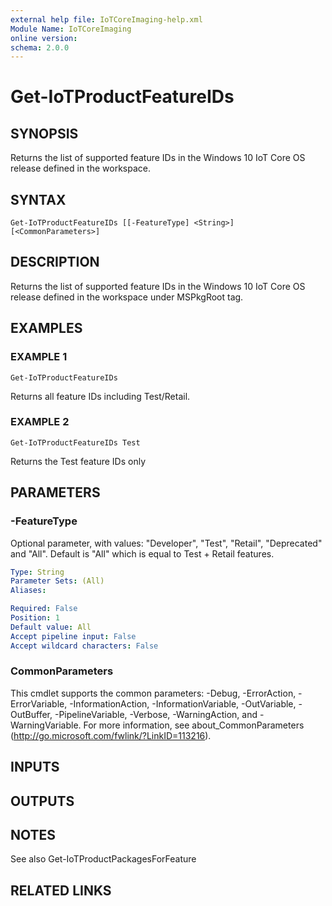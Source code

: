 ```yaml
---
external help file: IoTCoreImaging-help.xml
Module Name: IoTCoreImaging
online version:
schema: 2.0.0
---
```


# Get-IoTProductFeatureIDs

## SYNOPSIS
Returns the list of supported feature IDs in the Windows 10 IoT Core OS release defined in the workspace.

## SYNTAX

```
Get-IoTProductFeatureIDs [[-FeatureType] <String>] [<CommonParameters>]
```

## DESCRIPTION
Returns the list of supported feature IDs in the Windows 10 IoT Core OS release defined in the workspace under MSPkgRoot tag.

## EXAMPLES

### EXAMPLE 1
```
Get-IoTProductFeatureIDs
```

Returns all feature IDs including Test/Retail.

### EXAMPLE 2
```
Get-IoTProductFeatureIDs Test
```

Returns the Test feature IDs only

## PARAMETERS

### -FeatureType
Optional parameter, with values: "Developer", "Test", "Retail", "Deprecated" and "All".
Default is "All" which is equal to Test + Retail features.

```yaml
Type: String
Parameter Sets: (All)
Aliases:

Required: False
Position: 1
Default value: All
Accept pipeline input: False
Accept wildcard characters: False
```

### CommonParameters
This cmdlet supports the common parameters: -Debug, -ErrorAction, -ErrorVariable, -InformationAction, -InformationVariable, -OutVariable, -OutBuffer, -PipelineVariable, -Verbose, -WarningAction, and -WarningVariable. For more information, see about_CommonParameters (http://go.microsoft.com/fwlink/?LinkID=113216).

## INPUTS

## OUTPUTS

## NOTES
See also Get-IoTProductPackagesForFeature

## RELATED LINKS
